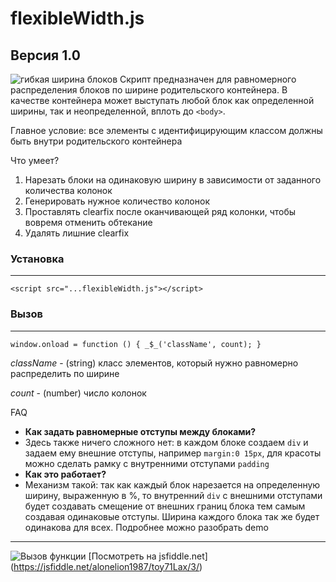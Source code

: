 # flexibleWidth.js
**Версия 1.0**
---
![гибкая ширина блоков](http://jblog-project.ru/wp-content/uploads/2016/04/flexibleWidth.png)
Скрипт предназначен для равномерного распределения блоков по ширине родительского контейнера. В качестве контейнера может выступать любой блок как определенной ширины, так и неопределенной, вплоть до `<body>`.

Главное условие: все элементы с идентифицирующим классом должны быть внутри родительского контейнера

Что умеет?

1. Нарезать блоки на одинаковую ширину в зависимости от заданного количества колонок
2. Генерировать нужное количество колонок
3. Проставлять clearfix после оканчивающей ряд колонки, чтобы вовремя отменить обтекание
4. Удалять лишние clearfix

### Установка
---
`<script src="...flexibleWidth.js"></script>`

### Вызов
---
`window.onload = function () { _$_('className', count); }`

*className* - (string) класс элементов, который нужно равномерно распределить по ширине

*count* - (number) число колонок

FAQ

 - **Как задать равномерные отступы между блоками?**
 - Здесь также ничего сложного нет: в каждом блоке создаем `div` и задаем ему внешние отступы, например `margin:0 15px`, для красоты можно сделать рамку с внутренними отступами `padding`
 - **Как это работает?**
 - Механизм такой: так как каждый блок нарезается на определенную ширину, выраженную в %, то внутренний `div` с внешними отступами будет создавать смещение от внешних границ блока тем самым создавая одинаковые отступы. Ширина каждого блока так же будет одинакова для всех. Подробнее можно разобрать demo

--- 

![Вызов функции](http://jblog-project.ru/wp-content/uploads/2016/04/flexibleWidthCode.png)
[Посмотреть на jsfiddle.net] (https://jsfiddle.net/alonelion1987/toy71Lax/3/)
